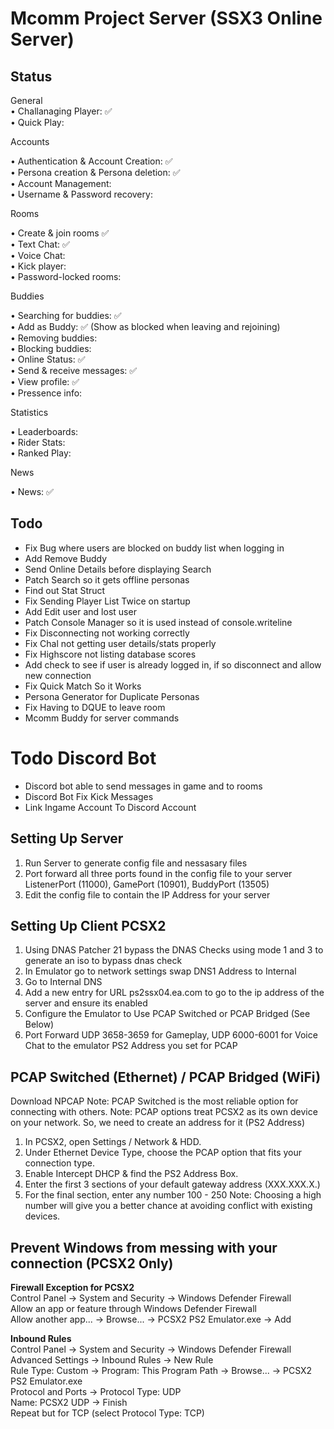 ﻿# Mcomm Project Server (SSX3 Online Server)

## Status
General  
• Challanaging Player: ✅  
• Quick Play:  

Accounts  
  
• Authentication & Account Creation: ✅  
• Persona creation & Persona deletion: ✅  
• Account Management:  
• Username & Password recovery:  

Rooms  

• Create & join rooms ✅  
• Text Chat: ✅  
• Voice Chat:  
• Kick player:  
• Password-locked rooms:  

Buddies  

• Searching for buddies: ✅  
• Add as Buddy: ✅ (Show as blocked when leaving and rejoining)  
• Removing buddies:  
• Blocking buddies:  
• Online Status: ✅  
• Send & receive messages: ✅  
• View profile: ✅  
• Pressence info:  

Statistics  

• Leaderboards:  
• Rider Stats:  
• Ranked Play:  

News  

• News: ✅  

## Todo
- Fix Bug where users are blocked on buddy list when logging in
- Add Remove Buddy
- Send Online Details before displaying Search
- Patch Search so it gets offline personas
- Find out Stat Struct
- Fix Sending Player List Twice on startup
- Add Edit user and lost user
- Patch Console Manager so it is used instead of console.writeline
- Fix Disconnecting not working correctly
- Fix Chal not getting user details/stats properly
- Fix Highscore not listing database scores
- Add check to see if user is already logged in, if so disconnect and allow new connection
- Fix Quick Match So it Works
- Persona Generator for Duplicate Personas
- Fix Having to DQUE to leave room
- Mcomm Buddy for server commands

# Todo Discord Bot
- Discord bot able to send messages in game and to rooms
- Discord Bot Fix Kick Messages
- Link Ingame Account To Discord Account

## Setting Up Server
1. Run Server to generate config file and nessasary files
2. Port forward all three ports found in the config file to your server ListenerPort (11000), GamePort (10901), BuddyPort (13505)
3. Edit the config file to contain the IP Address for your server

## Setting Up Client PCSX2
1. Using DNAS Patcher 21 bypass the DNAS Checks using mode 1 and 3 to generate an iso to bypass dnas check
2. In Emulator go to network settings swap DNS1 Address to Internal
3. Go to Internal DNS
4. Add a new entry for URL ps2ssx04.ea.com to go to the ip address of the server and ensure its enabled
5. Configure the Emulator to Use PCAP Switched or PCAP Bridged (See Below)
6. Port Forward UDP 3658-3659 for Gameplay, UDP 6000-6001 for Voice Chat to the emulator PS2 Address you set for PCAP

## PCAP Switched (Ethernet) / PCAP Bridged (WiFi)
Download NPCAP
Note: PCAP Switched is the most reliable option for connecting with others.
Note: PCAP options treat PCSX2 as its own device on your network. So, we need to create an address for it (PS2 Address)
1. In PCSX2, open Settings / Network & HDD.
2. Under Ethernet Device Type, choose the PCAP option that fits your connection type.
3. Enable Intercept DHCP & find the PS2 Address Box.
4. Enter the first 3 sections of your default gateway address (XXX.XXX.X.)
5. For the final section, enter any number 100 - 250
Note: Choosing a high number will give you a better chance at avoiding conflict with existing devices.

## Prevent Windows from messing with your connection (PCSX2 Only)  
__Firewall Exception for PCSX2__  
Control Panel -> System and Security -> Windows Defender Firewall  
Allow an app or feature through Windows Defender Firewall  
Allow another app... -> Browse... -> PCSX2 PS2 Emulator.exe -> Add  

__Inbound Rules__  
Control Panel -> System and Security -> Windows Defender Firewall  
Advanced Settings -> Inbound Rules -> New Rule  
Rule Type: Custom -> Program: This Program Path -> Browse... -> PCSX2 PS2 Emulator.exe  
Protocol and Ports -> Protocol Type: UDP  
Name: PCSX2 UDP -> Finish  
Repeat but for TCP (select Protocol Type: TCP)  